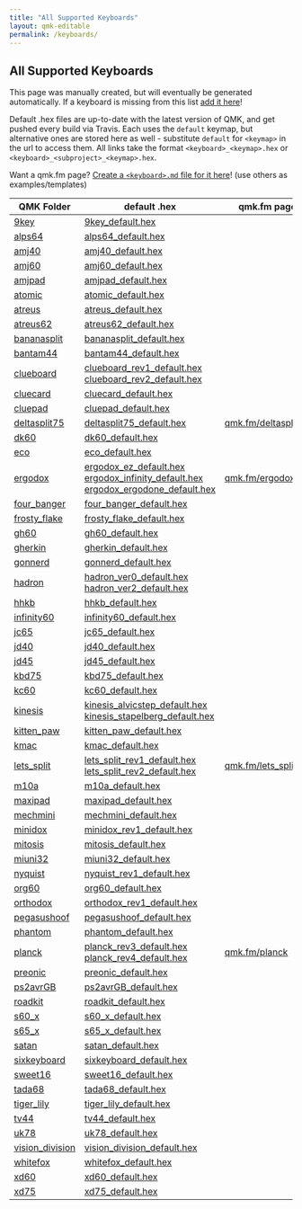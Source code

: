 ```yaml
---
title: "All Supported Keyboards"
layout: qmk-editable
permalink: /keyboards/
---
```

## All Supported Keyboards

This page was manually created, but will eventually be generated automatically. If a keyboard is missing from this list [add it here](https://github.com/qmk/qmk.fm/blob/gh-pages/_pages/keyboards.md)!

Default .hex files are up-to-date with the latest version of QMK, and get pushed every build via Travis. Each uses the `default` keymap, but alternative ones are stored here as well - substitute `default` for `<keymap>` in the url to access them. All links take the format `<keyboard>_<keymap>.hex` or `<keyboard>_<subproject>_<keymap>.hex`.

Want a qmk.fm page? [Create a `<keyboard>.md` file for it here](https://github.com/qmk/qmk.fm/tree/gh-pages/_pages/keyboards)! (use others as examples/templates)

| QMK Folder | default .hex | qmk.fm page |
| --- | --- | --- |
| <i class="fa fa-github" aria-hidden="true"></i> [9key](https://github.com/qmk/qmk_firmware/blob/master/keyboards/9key) | [9key_default.hex](/compiled/9key_default.hex) | |
| <i class="fa fa-github" aria-hidden="true"></i> [alps64](https://github.com/qmk/qmk_firmware/blob/master/keyboards/alps64) | [alps64_default.hex](/compiled/alps64_default.hex) | |
| <i class="fa fa-github" aria-hidden="true"></i> [amj40](https://github.com/qmk/qmk_firmware/blob/master/keyboards/amj40) | [amj40_default.hex](/compiled/amj40_default.hex) | |
| <i class="fa fa-github" aria-hidden="true"></i> [amj60](https://github.com/qmk/qmk_firmware/blob/master/keyboards/amj60) | [amj60_default.hex](/compiled/amj60_default.hex) | |
| <i class="fa fa-github" aria-hidden="true"></i> [amjpad](https://github.com/qmk/qmk_firmware/blob/master/keyboards/amjpad) | [amjpad_default.hex](/compiled/amjpad_default.hex) | |
| <i class="fa fa-github" aria-hidden="true"></i> [atomic](https://github.com/qmk/qmk_firmware/blob/master/keyboards/atomic) | [atomic_default.hex](/compiled/atomic_default.hex) | |
| <i class="fa fa-github" aria-hidden="true"></i> [atreus](https://github.com/qmk/qmk_firmware/blob/master/keyboards/atreus) | [atreus_default.hex](/compiled/atreus_default.hex) | |
| <i class="fa fa-github" aria-hidden="true"></i> [atreus62](https://github.com/qmk/qmk_firmware/blob/master/keyboards/atreus62) | [atreus62_default.hex](/compiled/atreus62_default.hex) | |
| <i class="fa fa-github" aria-hidden="true"></i> [bananasplit](https://github.com/qmk/qmk_firmware/blob/master/keyboards/bananasplit) | [bananasplit_default.hex](/compiled/bananasplit_default.hex) | |
| <i class="fa fa-github" aria-hidden="true"></i> [bantam44](https://github.com/qmk/qmk_firmware/blob/master/keyboards/bantam44) | [bantam44_default.hex](/compiled/bantam44_default.hex) | |
| <i class="fa fa-github" aria-hidden="true"></i> [clueboard](https://github.com/qmk/qmk_firmware/blob/master/keyboards/clueboard) | [clueboard_rev1_default.hex](/compiled/clueboard_rev1_default.hex)<br />[clueboard_rev2_default.hex](/compiled/clueboard_rev2_default.hex) | |
| <i class="fa fa-github" aria-hidden="true"></i> [cluecard](https://github.com/qmk/qmk_firmware/blob/master/keyboards/cluecard) | [cluecard_default.hex](/compiled/cluecard_default.hex) | |
| <i class="fa fa-github" aria-hidden="true"></i> [cluepad](https://github.com/qmk/qmk_firmware/blob/master/keyboards/cluepad) | [cluepad_default.hex](/compiled/cluepad_default.hex) | |
| <i class="fa fa-github" aria-hidden="true"></i> [deltasplit75](https://github.com/qmk/qmk_firmware/blob/master/keyboards/deltasplit75) | [deltasplit75_default.hex](/compiled/deltasplit75_default.hex) | [qmk.fm/deltasplit75](/deltasplit75/) |
| <i class="fa fa-github" aria-hidden="true"></i> [dk60](https://github.com/qmk/qmk_firmware/blob/master/keyboards/dk60) | [dk60_default.hex](/compiled/dk60_default.hex) | |
| <i class="fa fa-github" aria-hidden="true"></i> [eco](https://github.com/qmk/qmk_firmware/blob/master/keyboards/eco) | [eco_default.hex](/compiled/eco_default.hex) | |
| <i class="fa fa-github" aria-hidden="true"></i> [ergodox](https://github.com/qmk/qmk_firmware/blob/master/keyboards/ergodox) | [ergodox_ez_default.hex](/compiled/ergodox_ez_default.hex)<br />[ergodox_infinity_default.hex](/compiled/ergodox_infinity_default.hex)<br />[ergodox_ergodone_default.hex](/compiled/ergodox_ergodone_default.hex) | [qmk.fm/ergodox](/ergodox/) |
| <i class="fa fa-github" aria-hidden="true"></i> [four_banger](https://github.com/qmk/qmk_firmware/blob/master/keyboards/four_banger) | [four_banger_default.hex](/compiled/four_banger_default.hex) | |
| <i class="fa fa-github" aria-hidden="true"></i> [frosty_flake](https://github.com/qmk/qmk_firmware/blob/master/keyboards/frosty_flake) | [frosty_flake_default.hex](/compiled/frosty_flake_default.hex) | |
| <i class="fa fa-github" aria-hidden="true"></i> [gh60](https://github.com/qmk/qmk_firmware/blob/master/keyboards/gh60) | [gh60_default.hex](/compiled/gh60_default.hex) | |
| <i class="fa fa-github" aria-hidden="true"></i> [gherkin](https://github.com/qmk/qmk_firmware/blob/master/keyboards/gherkin) | [gherkin_default.hex](/compiled/gherkin_default.hex) | |
| <i class="fa fa-github" aria-hidden="true"></i> [gonnerd](https://github.com/qmk/qmk_firmware/blob/master/keyboards/gonnerd) | [gonnerd_default.hex](/compiled/gonnerd_default.hex) | |
| <i class="fa fa-github" aria-hidden="true"></i> [hadron](https://github.com/qmk/qmk_firmware/blob/master/keyboards/hadron) | [hadron_ver0_default.hex](/compiled/hadron_ver0_default.hex)<br />[hadron_ver2_default.hex](/compiled/hadron_ver2_default.hex) | |
| <i class="fa fa-github" aria-hidden="true"></i> [hhkb](https://github.com/qmk/qmk_firmware/blob/master/keyboards/hhkb) | [hhkb_default.hex](/compiled/hhkb_default.hex) | |
| <i class="fa fa-github" aria-hidden="true"></i> [infinity60](https://github.com/qmk/qmk_firmware/blob/master/keyboards/infinity60) | [infinity60_default.hex](/compiled/infinity60_default.hex) | |
| <i class="fa fa-github" aria-hidden="true"></i> [jc65](https://github.com/qmk/qmk_firmware/blob/master/keyboards/jc65) | [jc65_default.hex](/compiled/jc65_default.hex) | |
| <i class="fa fa-github" aria-hidden="true"></i> [jd40](https://github.com/qmk/qmk_firmware/blob/master/keyboards/jd40) | [jd40_default.hex](/compiled/jd40_default.hex) | |
| <i class="fa fa-github" aria-hidden="true"></i> [jd45](https://github.com/qmk/qmk_firmware/blob/master/keyboards/jd45) | [jd45_default.hex](/compiled/jd45_default.hex) | |
| <i class="fa fa-github" aria-hidden="true"></i> [kbd75](https://github.com/qmk/qmk_firmware/blob/master/keyboards/kbd75) | [kbd75_default.hex](/compiled/kbd75_default.hex) | |
| <i class="fa fa-github" aria-hidden="true"></i> [kc60](https://github.com/qmk/qmk_firmware/blob/master/keyboards/kc60) | [kc60_default.hex](/compiled/kc60_default.hex) | |
| <i class="fa fa-github" aria-hidden="true"></i> [kinesis](https://github.com/qmk/qmk_firmware/blob/master/keyboards/inesis) | [kinesis_alvicstep_default.hex](/compiled/kinesis_alvicstep_default.hex)<br />[kinesis_stapelberg_default.hex](/compiled/kinesis_stapelberg_default.hex) | |
| <i class="fa fa-github" aria-hidden="true"></i> [kitten_paw](https://github.com/qmk/qmk_firmware/blob/master/keyboards/kitten_paw) | [kitten_paw_default.hex](/compiled/kitten_paw_default.hex) | |
| <i class="fa fa-github" aria-hidden="true"></i> [kmac](https://github.com/qmk/qmk_firmware/blob/master/keyboards/kmac) | [kmac_default.hex](/compiled/kmac_default.hex) | |
| <i class="fa fa-github" aria-hidden="true"></i> [lets_split](https://github.com/qmk/qmk_firmware/blob/master/keyboards/lets_split) | [lets_split_rev1_default.hex](/compiled/lets_split_rev1_default.hex)<br />[lets_split_rev2_default.hex](/compiled/lets_split_rev2_default.hex) | [qmk.fm/lets_split](/lets_split/) |
| <i class="fa fa-github" aria-hidden="true"></i> [m10a](https://github.com/qmk/qmk_firmware/blob/master/keyboards/m10a) | [m10a_default.hex](/compiled/m10a_default.hex) | |
| <i class="fa fa-github" aria-hidden="true"></i> [maxipad](https://github.com/qmk/qmk_firmware/blob/master/keyboards/maxipad) | [maxipad_default.hex](/compiled/maxipad_default.hex) | |
| <i class="fa fa-github" aria-hidden="true"></i> [mechmini](https://github.com/qmk/qmk_firmware/blob/master/keyboards/mechmini) | [mechmini_default.hex](/compiled/mechmini_default.hex) | |
| <i class="fa fa-github" aria-hidden="true"></i> [minidox](https://github.com/qmk/qmk_firmware/blob/master/keyboards/minidox) | [minidox_rev1_default.hex](/compiled/minidox_rev1_default.hex) | |
| <i class="fa fa-github" aria-hidden="true"></i> [mitosis](https://github.com/qmk/qmk_firmware/blob/master/keyboards/mitosis) | [mitosis_default.hex](/compiled/mitosis_default.hex) | |
| <i class="fa fa-github" aria-hidden="true"></i> [miuni32](https://github.com/qmk/qmk_firmware/blob/master/keyboards/miuni32) | [miuni32_default.hex](/compiled/miuni32_default.hex) | |
| <i class="fa fa-github" aria-hidden="true"></i> [nyquist](https://github.com/qmk/qmk_firmware/blob/master/keyboards/nyquist) | [nyquist_rev1_default.hex](/compiled/nyquist_rev1_default.hex) | |
| <i class="fa fa-github" aria-hidden="true"></i> [org60](https://github.com/qmk/qmk_firmware/blob/master/keyboards/org60) | [org60_default.hex](/compiled/org60_default.hex) | |
| <i class="fa fa-github" aria-hidden="true"></i> [orthodox](https://github.com/qmk/qmk_firmware/blob/master/keyboards/orthodox) | [orthodox_rev1_default.hex](/compiled/orthodox_rev1_default.hex) | |
| <i class="fa fa-github" aria-hidden="true"></i> [pegasushoof](https://github.com/qmk/qmk_firmware/blob/master/keyboards/pegasushoof) | [pegasushoof_default.hex](/compiled/pegasushoof_default.hex) | |
| <i class="fa fa-github" aria-hidden="true"></i> [phantom](https://github.com/qmk/qmk_firmware/blob/master/keyboards/phantom) | [phantom_default.hex](/compiled/phantom_default.hex) | |
| <i class="fa fa-github" aria-hidden="true"></i> [planck](https://github.com/qmk/qmk_firmware/blob/master/keyboards/lanck) | [planck_rev3_default.hex](/compiled/planck_rev3_default.hex)<br />[planck_rev4_default.hex](/compiled/planck_rev4_default.hex) | [qmk.fm/planck](/planck/)|
| <i class="fa fa-github" aria-hidden="true"></i> [preonic](https://github.com/qmk/qmk_firmware/blob/master/keyboards/preonic) | [preonic_default.hex](/compiled/preonic_default.hex) | |
| <i class="fa fa-github" aria-hidden="true"></i> [ps2avrGB](https://github.com/qmk/qmk_firmware/blob/master/keyboards/ps2avrGB) | [ps2avrGB_default.hex](/compiled/ps2avrGB_default.hex) | |
| <i class="fa fa-github" aria-hidden="true"></i> [roadkit](https://github.com/qmk/qmk_firmware/blob/master/keyboards/roadkit) | [roadkit_default.hex](/compiled/roadkit_default.hex) | |
| <i class="fa fa-github" aria-hidden="true"></i> [s60_x](https://github.com/qmk/qmk_firmware/blob/master/keyboards/s60_x) | [s60_x_default.hex](/compiled/s60_x_default.hex) | |
| <i class="fa fa-github" aria-hidden="true"></i> [s65_x](https://github.com/qmk/qmk_firmware/blob/master/keyboards/s65_x) | [s65_x_default.hex](/compiled/s65_x_default.hex) | |
| <i class="fa fa-github" aria-hidden="true"></i> [satan](https://github.com/qmk/qmk_firmware/blob/master/keyboards/satan) | [satan_default.hex](/compiled/satan_default.hex) | |
| <i class="fa fa-github" aria-hidden="true"></i> [sixkeyboard](https://github.com/qmk/qmk_firmware/blob/master/keyboards/sixkeyboard) | [sixkeyboard_default.hex](/compiled/sixkeyboard_default.hex) | |
| <i class="fa fa-github" aria-hidden="true"></i> [sweet16](https://github.com/qmk/qmk_firmware/blob/master/keyboards/sweet16) | [sweet16_default.hex](/compiled/sweet16_default.hex) | |
| <i class="fa fa-github" aria-hidden="true"></i> [tada68](https://github.com/qmk/qmk_firmware/blob/master/keyboards/tada68) | [tada68_default.hex](/compiled/tada68_default.hex) | |
| <i class="fa fa-github" aria-hidden="true"></i> [tiger_lily](https://github.com/qmk/qmk_firmware/blob/master/keyboards/tiger_lily) | [tiger_lily_default.hex](/compiled/tiger_lily_default.hex) | |
| <i class="fa fa-github" aria-hidden="true"></i> [tv44](https://github.com/qmk/qmk_firmware/blob/master/keyboards/tv44) | [tv44_default.hex](/compiled/tv44_default.hex) | |
| <i class="fa fa-github" aria-hidden="true"></i> [uk78](https://github.com/qmk/qmk_firmware/blob/master/keyboards/uk78) | [uk78_default.hex](/compiled/uk78_default.hex) | |
| <i class="fa fa-github" aria-hidden="true"></i> [vision_division](https://github.com/qmk/qmk_firmware/blob/master/keyboards/vision_division) | [vision_division_default.hex](/compiled/vision_division_default.hex) | |
| <i class="fa fa-github" aria-hidden="true"></i> [whitefox](https://github.com/qmk/qmk_firmware/blob/master/keyboards/whitefox) | [whitefox_default.hex](/compiled/whitefox_default.hex) | |
| <i class="fa fa-github" aria-hidden="true"></i> [xd60](https://github.com/qmk/qmk_firmware/blob/master/keyboards/xd60) | [xd60_default.hex](/compiled/xd60_default.hex) | |
| <i class="fa fa-github" aria-hidden="true"></i> [xd75](https://github.com/qmk/qmk_firmware/blob/master/keyboards/xd75) | [xd75_default.hex](/compiled/xd75_default.hex) | |